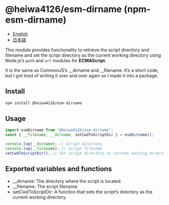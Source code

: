 # @heiwa4126/esm-dirname (npm-esm-dirname)

- [English](./README.md)
- [日本語](./README-ja.md)

This module provides functionality to retrieve the script directory and filename and set the script directory as the current working directory using Node.js’s `path` and `url` modules for **ECMAScript**.

It is the same as CommonJS’s \_\_dirname and \_\_filename. It’s a short code, but I got tired of writing it over and over again so I made it into a package.

## Install

```bash
npm install @heiwa4126/esm-dirname
```

## Usage

```javascript
import esmDirname from "@heiwa4126/esm-dirname";
const { __filename, __dirname, setCwdToScriptDir } = esmDirname();

console.log(__dirname); // Script directory
console.log(__filename); // Script filename
setCwdToScriptDir(); // Set script directory as current working directory
```

## Exported variables and functions

- \_\_dirname: The directory where the script is located.
- \_\_filename: The script filename.
- setCwdToScriptDir: A function that sets the script’s directory as the current working directory.
